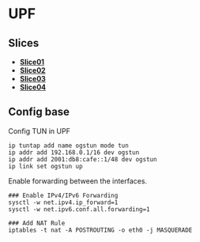 # UPF 


## Slices

- [**Slice01**](upf-1.yaml)
- [**Slice02**](upf-2.yaml)
- [**Slice03**](upf-3.yaml)
- [**Slice04**](upf-4.yaml)

## Config base

Config TUN in UPF 
```
ip tuntap add name ogstun mode tun
ip addr add 192.168.0.1/16 dev ogstun
ip addr add 2001:db8:cafe::1/48 dev ogstun
ip link set ogstun up
```

Enable forwarding between the interfaces.
```
### Enable IPv4/IPv6 Forwarding
sysctl -w net.ipv4.ip_forward=1
sysctl -w net.ipv6.conf.all.forwarding=1

### Add NAT Rule
iptables -t nat -A POSTROUTING -o eth0 -j MASQUERADE
```